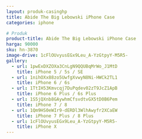 ```yaml
---
layout: produk-casinghp
title: Abide The Big Lebowski iPhone Case
categories: iphone

# Produk
product-title: Abide The Big Lebowski iPhone Case
harga: 90000
sku: hn-3870
image-drive: 1cFlOUvyusEGx9Leu_A-YzGtpyY-M5R5-
gallery:
  - url: 1pwExDXZOXa3CnLgN9QQUBqMrWo_J1MtD
    title: iPhone 5 / 5s / SE
  - url: 1nihOXx88zo5UwfgXvwyN8Ni-HWCk2TL1
    title: iPhone 6 / 6s
  - url: 1TtIH53Kmvcqj7DuPqdev02zT9JcZ1ApB
    title: iPhone 6 Plus / 6s Plus
  - url: 1S5jQXnb8GAywhmCfsvdtvGX5tD0B6Pem
    title: iPhone 7 / 8
  - url: 1Qm9HS0eWIr9-dERDl3WlhAwyfr2XCaEW
    title: iPhone 7 Plus / 8 Plus
  - url: 1cFlOUvyusEGx9Leu_A-YzGtpyY-M5R5-
    title: iPhone X
---
```

